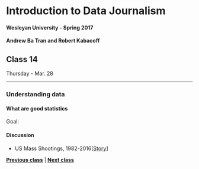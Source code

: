 # Introduction to Data Journalism
  
#### Wesleyan University - Spring 2017
  
**Andrew Ba Tran and Robert Kabacoff**
  
## Class 14
Thursday - Mar. 28
                             
----
                             
### Understanding data
                             
#### What are good statistics
                             
Goal: 
                             
#### Discussion

    
* US Mass Shootings, 1982-2016[[Story](http://www.motherjones.com/politics/2012/12/mass-shootings-mother-jones-full-data)]
                                 
                   
**[Previous class](class13.md)** | **[Next class](class15.md)**

